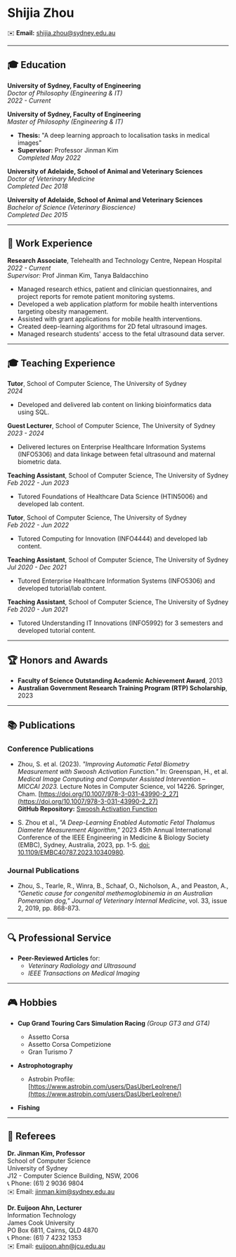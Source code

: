 # Shijia Zhou

✉️ **Email:** [shijia.zhou@sydney.edu.au](mailto:shijia.zhou@sydney.edu.au) 

---

## 🎓 Education

**University of Sydney, Faculty of Engineering**  
*Doctor of Philosophy (Engineering & IT)*  
*2022 - Current*

**University of Sydney, Faculty of Engineering**  
*Master of Philosophy (Engineering & IT)*  
- **Thesis:** "A deep learning approach to localisation tasks in medical images"  
- **Supervisor:** Professor Jinman Kim  
*Completed May 2022*

**University of Adelaide, School of Animal and Veterinary Sciences**  
*Doctor of Veterinary Medicine*  
*Completed Dec 2018*

**University of Adelaide, School of Animal and Veterinary Sciences**  
*Bachelor of Science (Veterinary Bioscience)*  
*Completed Dec 2015*

---

## 💼 Work Experience

**Research Associate**, Telehealth and Technology Centre, Nepean Hospital  
*2022 - Current*  
_Supervisor:_ Prof Jinman Kim, Tanya Baldacchino  
- Managed research ethics, patient and clinician questionnaires, and project reports for remote patient monitoring systems.
- Developed a web application platform for mobile health interventions targeting obesity management.
- Assisted with grant applications for mobile health interventions.
- Created deep-learning algorithms for 2D fetal ultrasound images.
- Managed research students' access to the fetal ultrasound data server.

---

## 🎓 Teaching Experience

**Tutor**, School of Computer Science, The University of Sydney  
*2024*  
- Developed and delivered lab content on linking bioinformatics data using SQL.

**Guest Lecturer**, School of Computer Science, The University of Sydney  
*2023 - 2024*  
- Delivered lectures on Enterprise Healthcare Information Systems (INFO5306) and data linkage between fetal ultrasound and maternal biometric data.

**Teaching Assistant**, School of Computer Science, The University of Sydney  
*Feb 2022 - Jun 2023*  
- Tutored Foundations of Healthcare Data Science (HTIN5006) and developed lab content.

**Tutor**, School of Computer Science, The University of Sydney  
*Feb 2022 - Jun 2022*  
- Tutored Computing for Innovation (INFO4444) and developed lab content.

**Teaching Assistant**, School of Computer Science, The University of Sydney  
*Jul 2020 - Dec 2021*  
- Tutored Enterprise Healthcare Information Systems (INFO5306) and developed tutorial/lab content.

**Teaching Assistant**, School of Computer Science, The University of Sydney  
*Feb 2020 - Jun 2021*  
- Tutored Understanding IT Innovations (INFO5992) for 3 semesters and developed tutorial content.

---

## 🏆 Honors and Awards

- **Faculty of Science Outstanding Academic Achievement Award**, 2013  
- **Australian Government Research Training Program (RTP) Scholarship**, 2023  

---

## 📚 Publications

### Conference Publications
- Zhou, S. et al. (2023). *"Improving Automatic Fetal Biometry Measurement with Swoosh Activation Function."* In: Greenspan, H., et al. _Medical Image Computing and Computer Assisted Intervention – MICCAI 2023._ Lecture Notes in Computer Science, vol 14226. Springer, Cham. [https://doi.org/10.1007/978-3-031-43990-2_27](https://doi.org/10.1007/978-3-031-43990-2_27)  
  **GitHub Repository:** [Swoosh Activation Function](https://github.com/DasuberVetLeonidas/SwooshActivationFunction)

- S. Zhou et al., *"A Deep-Learning Enabled Automatic Fetal Thalamus Diameter Measurement Algorithm,"* 2023 45th Annual International Conference of the IEEE Engineering in Medicine & Biology Society (EMBC), Sydney, Australia, 2023, pp. 1-5. [doi: 10.1109/EMBC40787.2023.10340980](https://doi.org/10.1109/EMBC40787.2023.10340980).

### Journal Publications
- Zhou, S., Tearle, R., Winra, B., Schaaf, O., Nicholson, A., and Peaston, A., *"Genetic cause for congenital methemoglobinemia in an Australian Pomeranian dog,"* _Journal of Veterinary Internal Medicine_, vol. 33, issue 2, 2019, pp. 868-873.

---

## 🔍 Professional Service

- **Peer-Reviewed Articles** for:
  - *Veterinary Radiology and Ultrasound*
  - *IEEE Transactions on Medical Imaging*

---

## 🎮 Hobbies

- **Cup Grand Touring Cars Simulation Racing** *(Group GT3 and GT4)*  
  - Assetto Corsa  
  - Assetto Corsa Competizione  
  - Gran Turismo 7

- **Astrophotography**  
  - Astrobin Profile: [https://www.astrobin.com/users/DasUberLeoIrene/](https://www.astrobin.com/users/DasUberLeoIrene/)

- **Fishing**

---

## 📜 Referees

**Dr. Jinman Kim, Professor**  
School of Computer Science  
University of Sydney  
J12 - Computer Science Building, NSW, 2006  
📞 Phone: (61) 2 9036 9804  
✉️ Email: [jinman.kim@sydney.edu.au](mailto:jinman.kim@sydney.edu.au)

**Dr. Euijoon Ahn, Lecturer**  
Information Technology  
James Cook University  
PO Box 6811, Cairns, QLD 4870  
📞 Phone: (61) 7 4232 1353  
✉️ Email: [euijoon.ahn@jcu.edu.au](mailto:euijoon.ahn@jcu.edu.au)
